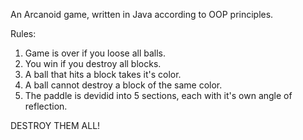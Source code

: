 An Arcanoid game, written in Java according to OOP principles.

Rules:
1) Game is over if you loose all balls.
2) You win if you destroy all blocks.
3) A ball that hits a block takes it's color.
4) A ball cannot destroy a block of the same color.
5) The paddle is devidid into 5 sections, each with it's own angle of reflection.

DESTROY THEM ALL!

